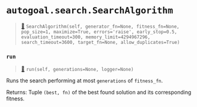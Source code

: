 # `autogoal.search.SearchAlgorithm`

> [📝](/usr/lib/python3/dist-packages/autogoal/search/_base.py#L15)
> `SearchAlgorithm(self, generator_fn=None, fitness_fn=None, pop_size=1, maximize=True, errors='raise', early_stop=0.5, evaluation_timeout=300, memory_limit=4294967296, search_timeout=3600, target_fn=None, allow_duplicates=True)`

### `run`

> [📝](/usr/lib/python3/dist-packages/autogoal/search/_base.py#L50)
> `run(self, generations=None, logger=None)`

Runs the search performing at most `generations` of `fitness_fn`.

Returns:
    Tuple `(best, fn)` of the best found solution and its corresponding fitness.

